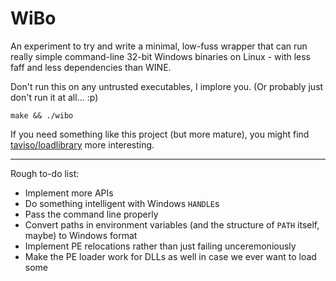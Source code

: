 # WiBo

An experiment to try and write a minimal, low-fuss wrapper that can run really simple command-line 32-bit Windows binaries on Linux - with less faff and less dependencies than WINE.

Don't run this on any untrusted executables, I implore you. (Or probably just don't run it at all... :p)

    make && ./wibo

If you need something like this project (but more mature), you might find [taviso/loadlibrary](https://github.com/taviso/loadlibrary) more interesting.

---

Rough to-do list:

- Implement more APIs
- Do something intelligent with Windows `HANDLE`s
- Pass the command line properly
- Convert paths in environment variables (and the structure of `PATH` itself, maybe) to Windows format
- Implement PE relocations rather than just failing unceremoniously
- Make the PE loader work for DLLs as well in case we ever want to load some
